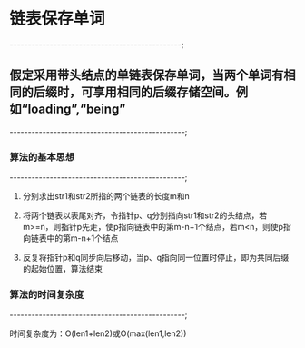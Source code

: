 # 链表保存单词

-----------------------------------------------;

## 假定采用带头结点的单链表保存单词，当两个单词有相同的后缀时，可享用相同的后缀存储空间。例如“loading”,“being”

------------------------------------------------;

### 算法的基本思想

------------------------------------------------;

1. 分别求出str1和str2所指的两个链表的长度m和n  

2. 将两个链表以表尾对齐，令指针p、q分别指向str1和str2的头结点，若m>=n，则指针p先走，使p指向链表中的第m-n+1个结点，若m<n，则使p指向链表中的第m-n+1个结点

3. 反复将指针p和q同步向后移动，当p、q指向同一位置时停止，即为共同后缀的起始位置，算法结束

### 算法的时间复杂度

------------------------------------------------;

时间复杂度为：O(len1+len2)或O(max(len1,len2))
